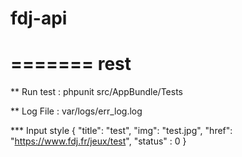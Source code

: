# fdj-api
=======
rest
====

** Run test : phpunit src/AppBundle/Tests

** Log File : var/logs/err_log.log

*** Input style
 {
 "title": "test",
 "img": "test.jpg",
 "href": "https://www.fdj.fr/jeux/test",
 "status" : 0
 }